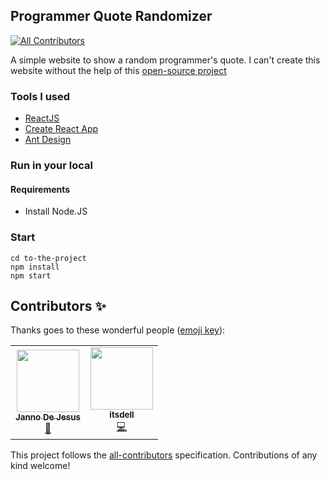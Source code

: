 ## Programmer Quote Randomizer

<!-- ALL-CONTRIBUTORS-BADGE:START - Do not remove or modify this section -->

[![All Contributors](https://img.shields.io/badge/all_contributors-2-orange.svg?style=flat-square)](#contributors-)

<!-- ALL-CONTRIBUTORS-BADGE:END -->

A simple website to show a random programmer's quote. I can't create this website without the help of this [open-source project](https://github.com/skolakoda/programming-quotes-api)

### Tools I used

- [ReactJS](https://reactjs.org/docs/getting-started.html)
- [Create React App](https://reactjs.org/docs/create-a-new-react-app.html)
- [Ant Design](https://ant.design/docs/react/getting-started)

### Run in your local

#### Requirements

- Install Node.JS

### Start

```
cd to-the-project
npm install
npm start
```

## Contributors ✨

Thanks goes to these wonderful people ([emoji key](https://allcontributors.org/docs/en/emoji-key)):

<!-- ALL-CONTRIBUTORS-LIST:START - Do not remove or modify this section -->
<!-- prettier-ignore-start -->
<!-- markdownlint-disable -->
<table>
  <tr>
    <td align="center"><a href="http://resume.jannomeister.com"><img src="https://avatars.githubusercontent.com/u/46916819?v=4?s=100" width="100px;" alt=""/><br /><sub><b>Janno De Jesus</b></sub></a><br /><a href="#maintenance-jannomeister" title="Maintenance">🚧</a></td>
    <td align="center"><a href="https://github.com/itsdell"><img src="https://avatars.githubusercontent.com/u/44337645?v=4?s=100" width="100px;" alt=""/><br /><sub><b>itsdell</b></sub></a><br /><a href="https://github.com/jannomeister/programmer-quote-randomizer/commits?author=itsdell" title="Code">💻</a></td>
  </tr>
</table>

<!-- markdownlint-restore -->
<!-- prettier-ignore-end -->

<!-- ALL-CONTRIBUTORS-LIST:END -->

This project follows the [all-contributors](https://github.com/all-contributors/all-contributors) specification. Contributions of any kind welcome!
